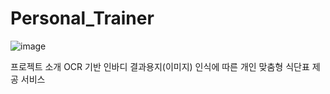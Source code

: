 # Personal_Trainer
![image](https://user-images.githubusercontent.com/89902489/199333563-1c2b659e-ea87-4593-9ed4-5a973cc436e5.png)

프로젝트 소개 
OCR 기반 인바디 결과용지(이미지) 인식에 따른 개인 맞춤형 식단표 제공 서비스  
